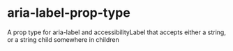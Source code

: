 # aria-label-prop-type
A prop type for aria-label and accessibilityLabel that accepts either a string, or a string child somewhere in children
